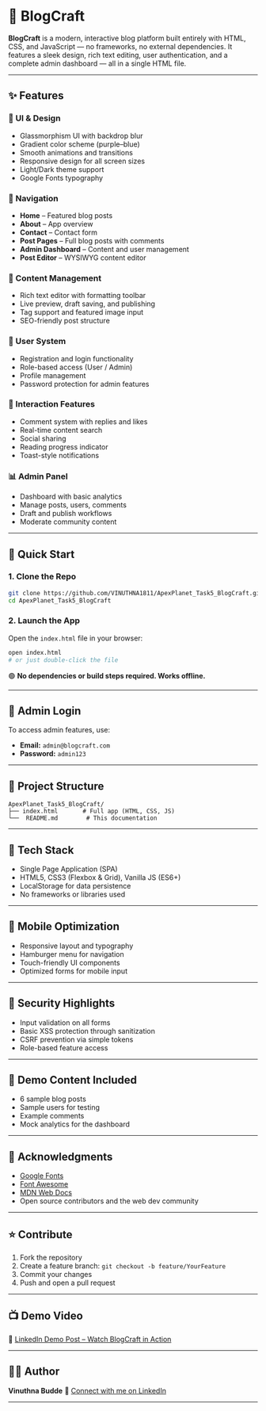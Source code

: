 # 📝 BlogCraft

**BlogCraft** is a modern, interactive blog platform built entirely with  HTML, CSS, and JavaScript — no frameworks, no external dependencies. It features a sleek design, rich text editing, user authentication, and a complete admin dashboard — all in a single HTML file.

---

## ✨ Features

### 🎨 UI & Design

* Glassmorphism UI with backdrop blur
* Gradient color scheme (purple–blue)
* Smooth animations and transitions
* Responsive design for all screen sizes
* Light/Dark theme support
* Google Fonts typography

### 🧭 Navigation

* **Home** – Featured blog posts
* **About** – App overview
* **Contact** – Contact form
* **Post Pages** – Full blog posts with comments
* **Admin Dashboard** – Content and user management
* **Post Editor** – WYSIWYG content editor

### 📝 Content Management

* Rich text editor with formatting toolbar
* Live preview, draft saving, and publishing
* Tag support and featured image input
* SEO-friendly post structure

### 👥 User System

* Registration and login functionality
* Role-based access (User / Admin)
* Profile management
* Password protection for admin features

### 💬 Interaction Features

* Comment system with replies and likes
* Real-time content search
* Social sharing
* Reading progress indicator
* Toast-style notifications

### 📊 Admin Panel

* Dashboard with basic analytics
* Manage posts, users, comments
* Draft and publish workflows
* Moderate community content

---

## 🚀 Quick Start

### 1. Clone the Repo

```bash
git clone https://github.com/VINUTHNA1811/ApexPlanet_Task5_BlogCraft.git
cd ApexPlanet_Task5_BlogCraft
```

### 2. Launch the App

Open the `index.html` file in your browser:

```bash
open index.html
# or just double-click the file
```

🟢 **No dependencies or build steps required. Works offline.**

---

## 🔐 Admin Login

To access admin features, use:

* **Email:** `admin@blogcraft.com`
* **Password:** `admin123`

---

## 📂 Project Structure

```
ApexPlanet_Task5_BlogCraft/
├── index.html       # Full app (HTML, CSS, JS)
└──  README.md        # This documentation
```

---

## 🧠 Tech Stack

* Single Page Application (SPA)
* HTML5, CSS3 (Flexbox & Grid), Vanilla JS (ES6+)
* LocalStorage for data persistence
* No frameworks or libraries used

---

## 📱 Mobile Optimization

* Responsive layout and typography
* Hamburger menu for navigation
* Touch-friendly UI components
* Optimized forms for mobile input

---

## 🔐 Security Highlights

* Input validation on all forms
* Basic XSS protection through sanitization
* CSRF prevention via simple tokens
* Role-based feature access

---

## 🌟 Demo Content Included

* 6 sample blog posts
* Sample users for testing
* Example comments
* Mock analytics for the dashboard

---

## 🙌 Acknowledgments

* [Google Fonts](https://fonts.google.com)
* [Font Awesome](https://fontawesome.com)
* [MDN Web Docs](https://developer.mozilla.org)
* Open source contributors and the web dev community

---

## ⭐ Contribute

1. Fork the repository
2. Create a feature branch: `git checkout -b feature/YourFeature`
3. Commit your changes
4. Push and open a pull request

---

## 📺 Demo Video

🔗 [LinkedIn Demo Post – Watch BlogCraft in Action](https://www.linkedin.com/posts/budde-vinuthna-231642345_webdevelopment-frontenddeveloper-javascript-activity-7357454305454342144-ETWq?utm_source=share&utm_medium=member_desktop&rcm=ACoAAFZp6sUB_BHgff6t3CRDrvW4lvbYjRB6LCE)

---

## 👩‍💻 Author

**Vinuthna Budde**
🔗 [Connect with me on LinkedIn](https://www.linkedin.com/in/budde-vinuthna-231642345)

---


